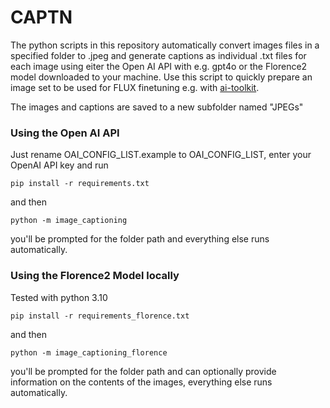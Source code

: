 # CAPTN

The python scripts in this repository automatically convert images files in a specified folder to .jpeg and generate captions as individual .txt files for each image using eiter the Open AI API with e.g. gpt4o or the Florence2 model downloaded to your machine. Use this script to quickly prepare an image set to be used for FLUX finetuning e.g. with [ai-toolkit](https://github.com/ostris/ai-toolkit).

The images and captions are saved to a new subfolder named "JPEGs"

### Using the Open AI API

Just rename OAI_CONFIG_LIST.example to OAI_CONFIG_LIST, enter your OpenAI API key and run

```
pip install -r requirements.txt
```

and then

```shell
python -m image_captioning
```

you'll be prompted for the folder path and everything else runs automatically.

### Using the Florence2 Model locally

Tested with python 3.10

```
pip install -r requirements_florence.txt
```

and then

```
python -m image_captioning_florence
```

you'll be prompted for the folder path and can optionally provide information on the contents of the images, everything else runs automatically.

